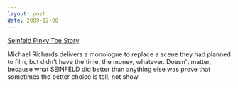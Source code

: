 ```yaml
---
layout: post
date: 2009-12-08
---  
```


[Seinfeld Pinky Toe Story](https://www.youtube.com/watch?v=rVajLREARbg)

Michael Richards delivers a monologue to replace a scene they had planned to film, but didn't have the time, the money, whatever. Doesn't matter, because what SEINFELD did better than anything else was prove that sometimes the better choice is tell, not show.
